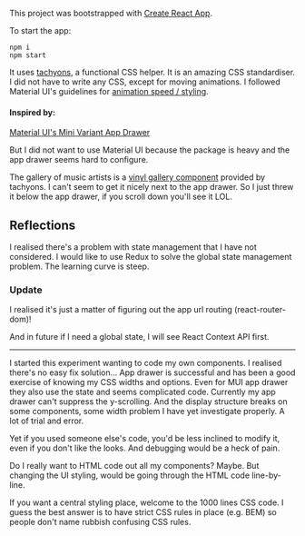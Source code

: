 This project was bootstrapped with [Create React App](https://github.com/facebook/create-react-app).

To start the app:
```
npm i
npm start
```

It uses [tachyons](https://tachyons.io/), a functional CSS helper. It is an amazing CSS standardiser. I did not have to write any CSS, except for moving animations. I followed Material UI's guidelines for [animation speed / styling](https://material.io/design/motion/speed.html#easing).

#### Inspired by:
[Material UI's Mini Variant App Drawer](https://material-ui.com/components/drawers/#mini-variant-drawer)

But I did not want to use Material UI because the package is heavy and the app drawer seems hard to configure.

The gallery of music artists is a [vinyl gallery component](https://tachyons.io/components/collections/vinyl/index.html) provided by tachyons. I can't seem to get it nicely next to the app drawer. So I just threw it below the app drawer, if you scroll down you'll see it LOL.


Reflections
-------------------

I realised there's a problem with state management that I have not considered. I would like to use Redux to solve the global state management problem. The learning curve is steep.

### Update
I realised it's just a matter of figuring out the app url routing (react-router-dom)!

And in future if I need a global state, I will see React Context API first.

-----------------------------

I started this experiment wanting to code my own components. I realised there's no easy fix solution... App drawer is successful and has been a good exercise of knowing my CSS widths and options. Even for MUI app drawer they also use the state and seems complicated code. Currently my app drawer can't suppress the y-scrolling. And the display structure breaks on some components, some width problem I have yet investigate properly. A lot of trial and error.

Yet if you used someone else's code, you'd be less inclined to modify it, even if you don't like the looks. And debugging would be a heck of pain.

Do I really want to HTML code out all my components? Maybe. But changing the UI styling, would be going through the HTML code line-by-line.

If you want a central styling place, welcome to the 1000 lines CSS code. I guess the best answer is to have strict CSS rules in place (e.g. BEM) so people don't name rubbish confusing CSS rules.
